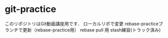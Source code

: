 # git-practice
このリポジトリはGit動画講座用です．
ローカルリポで変更
rebase-practiceブランチで更新（rebase-practice用）
rebase pull 用
stash練習(トラック済み)
